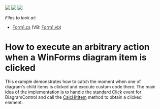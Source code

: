 <!-- default badges list -->
![](https://img.shields.io/endpoint?url=https://codecentral.devexpress.com/api/v1/VersionRange/390295640/21.1.4%2B)
[![](https://img.shields.io/badge/Open_in_DevExpress_Support_Center-FF7200?style=flat-square&logo=DevExpress&logoColor=white)](https://supportcenter.devexpress.com/ticket/details/T1017584)
[![](https://img.shields.io/badge/📖_How_to_use_DevExpress_Examples-e9f6fc?style=flat-square)](https://docs.devexpress.com/GeneralInformation/403183)
<!-- default badges end -->

*Files to look at:*
* [Form1.cs](./CS/DXSample/Form1.cs) (VB: [Form1.vb](./VB/DXSample/Form1.vb))
# How to execute an arbitrary action when a WinForms diagram item is clicked
This example demonstrates how to catch the moment when one of diagram's child items is clicked and execute custom code there. The main idea of the implementation is to handle the standard [Click](https://docs.microsoft.com/en-us/dotnet/api/system.windows.forms.control.click?view=net-5.0) event for DiagramControl and call the [CalcHitItem](https://docs.devexpress.com/WindowsForms/DevExpress.XtraDiagram.DiagramControl.CalcHitItem(System.Drawing.PointF)) method to obtain a clicked element.
